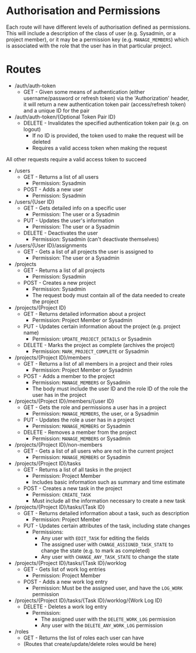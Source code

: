 Authorisation and Permissions
=============================
Each route will have different levels of authorisation defined as permissions. This will include a description of the class of user (e.g. Sysadmin, or a project member), or it may be a permission key (e.g. `MANAGE_MEMBERS`) which is associated with the role that the user has in that particular project.

Routes
======

* /auth/auth-token
    * GET - Given some means of authentication (either username/password or refresh token) via the 'Authorization' header, it will return a new authentication token pair (access/refresh token) and a unique ID for the pair
* /auth/auth-token/{Optional Token Pair ID}
  * DELETE - Invalidates the specified authentication token pair (e.g. on logout)
    * If no ID is provided, the token used to make the request will be deleted
    * Requires a valid access token when making the request

All other requests require a valid access token to succeed

* /users
  * GET - Returns a list of all users
    * Permission: Sysadmin
  * POST - Adds a new user
    * Permission: Sysadmin
* /users/{User ID}
  * GET - Gets detailed info on a specific user
    * Permission: The user or a Sysadmin
  * PUT - Updates the user's information
    * Permission: The user or a Sysadmin
  * DELETE - Deactivates the user
    * Permission: Sysadmin (can't deactivate themselves)
* /users/{User ID}/assignments
  * GET - Gets a list of all projects the user is assigned to
    * Permission: The user or a Sysadmin
* /projects
  * GET - Returns a list of all projects
    * Permission: Sysadmin
  * POST - Creates a new project
    * Permission: Sysadmin
    * The request body must contain all of the data needed to create the project
* /projects/{Project ID}
  * GET - Returns detailed information about a project
    * Permission: Project Member or Sysadmin
  * PUT - Updates certain information about the project (e.g. project name)
    * Permission: `UPDATE_PROJECT_DETAILS` or Sysadmin
  * DELETE - Marks the project as complete (archives the project)
    * Permission: `MARK_PROJECT_COMPLETE` or Sysadmin
* /projects/{Project ID}/members
  * GET - Returns a list of all members in a project and their roles
    * Permission: Project Member or Sysadmin
  * POST - Adds a member to the project
    * Permission: `MANAGE_MEMBERS` or Sysadmin
    * The body must include the user ID and the role ID of the role the user has in the project
* /projects/{Project ID}/members/{user ID}
  * GET - Gets the role and permissions a user has in a project
    * Permission: `MANAGE_MEMBERS`, the user, or a Sysadmin
  * PUT - Updates the role a user has in a project
    * Permission: `MANAGE_MEMBERS` or Sysadmin
  * DELETE - Removes a member from the project
    * Permission: `MANAGE_MEMBERS` or Sysadmin
* /projects/{Project ID}/non-members
  * GET - Gets a list of all users who are not in the current project
    * Permission: `MANAGE_MEMBERS` or Sysadmin
* /projects/{Project ID}/tasks
  * GET - Returns a list of all tasks in the project
    * Permission: Project Member
    * Includes basic information such as summary and time estimate
  * POST - Creates a new task in the project
    * Permission: `CREATE_TASK`
    * Must include all the information necessary to create a new task
* /projects/{Project ID}/tasks/{Task ID}
  * GET - Returns detailed information about a task, such as description
    * Permission: Project Member
  * PUT - Updates certain attributes of the task, including state changes
    * Permissions:
      * Any user with `EDIT_TASK` for editing the fields
      * The assigned user with `CHANGE_ASSIGNED_TASK_STATE` to change the state (e.g. to mark as completed)
      * Any user with `CHANGE_ANY_TASK_STATE` to change the state
* /projects/{Project ID}/tasks/{Task ID}/worklog
  * GET - Gets list of work log entries
    * Permission: Project Member
  * POST - Adds a new work log entry
    * Permission: Must be the assigned user, and have the `LOG_WORK` permission
* /projects/{Project ID}/tasks/{Task ID}/worklog/{Work Log ID}
  * DELETE - Deletes a work log entry
    * Permission:
      * The assigned user with the `DELETE_WORK_LOG` permission
      * Any user with the `DELETE_ANY_WORK_LOG` permission
* /roles
  * GET - Returns the list of roles each user can have
  * (Routes that create/update/delete roles would be here)

